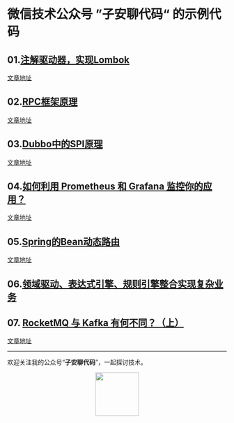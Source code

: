 # 微信技术公众号 ”子安聊代码“ 的示例代码

## 01.[注解驱动器，实现Lombok](my-lombok)
[文章地址](https://mp.weixin.qq.com/s/gscNRiLrCQxA0ahcFuxGYA)

## 02.[RPC框架原理](my-rpc)
[文章地址](https://mp.weixin.qq.com/s/Yl8Y6Vq3nfnevGzgLIiQ8Q)

## 03.[Dubbo中的SPI原理](my-spi)
[文章地址](https://mp.weixin.qq.com/s/-Daad5rPII_bcdY_c0Dmfg)

## 04.[如何利用 Prometheus 和 Grafana 监控你的应用？](prometheus-grafana)
[文章地址](https://mp.weixin.qq.com/s/Icccgmv8MGM6Kl4duENedg)

## 05.[Spring的Bean动态路由](spring-dynamic-routing-bean)
[文章地址](https://mp.weixin.qq.com/s/4AQboecf5JQXUAMVYar0fQ)

## 06.[领域驱动、表达式引擎、规则引擎整合实现复杂业务](ddd-exp-rule)

## 07. [RocketMQ 与 Kafka 有何不同？（上）]()
[文章地址](https://mp.weixin.qq.com/s/P40GLfVa7oFq0c0JgolvIQ)

---

欢迎关注我的公众号“**子安聊代码**”，一起探讨技术。
<center>
    <img src="https://mp-img-1300842660.cos.ap-guangzhou.myqcloud.com/1724139391246-0dfa7dad-5977-44c1-90ca-55539184d575.jpg" style="width: 100px;">
</center>



